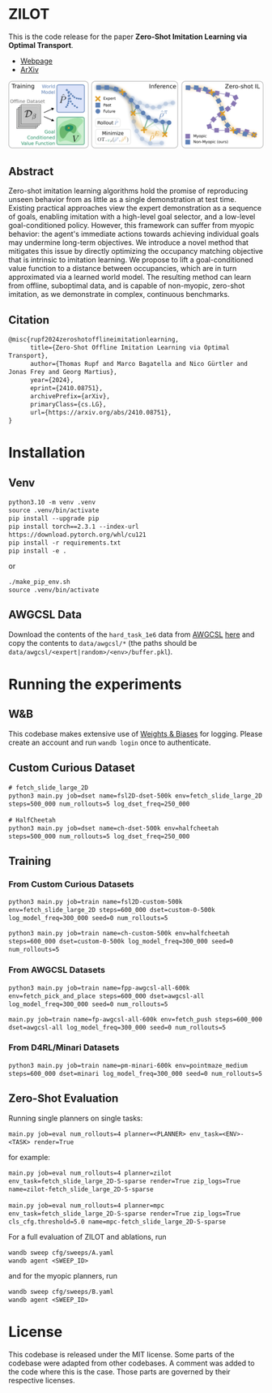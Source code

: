 # ZILOT

This is the code release for the paper **Zero-Shot Imitation Learning via Optimal Transport**.
- [Webpage](https://sites.google.com/view/zsilot)
- [ArXiv](https://arxiv.org/abs/2410.08751)

![ZILOT](figures/overview.png)

## Abstract
Zero-shot imitation learning algorithms hold the promise of reproducing unseen behavior from as little as a single demonstration at test time.
Existing practical approaches view the expert demonstration as a sequence of goals, enabling imitation with a high-level goal selector, and a low-level goal-conditioned policy. 
However, this framework can suffer from myopic behavior: the agent's immediate actions towards achieving individual goals may undermine long-term objectives.
We introduce a novel method that mitigates this issue by directly optimizing the occupancy matching objective that is intrinsic to imitation learning. 
We propose to lift a goal-conditioned value function to a distance between occupancies, which are in turn approximated via a learned world model.
The resulting method can learn from offline, suboptimal data, and is capable of non-myopic, zero-shot imitation, as we demonstrate in complex, continuous benchmarks.

## Citation
```
@misc{rupf2024zeroshotofflineimitationlearning,
      title={Zero-Shot Offline Imitation Learning via Optimal Transport}, 
      author={Thomas Rupf and Marco Bagatella and Nico Gürtler and Jonas Frey and Georg Martius},
      year={2024},
      eprint={2410.08751},
      archivePrefix={arXiv},
      primaryClass={cs.LG},
      url={https://arxiv.org/abs/2410.08751}, 
}
```


# Installation
## Venv
```
python3.10 -m venv .venv
source .venv/bin/activate
pip install --upgrade pip
pip install torch==2.3.1 --index-url https://download.pytorch.org/whl/cu121
pip install -r requirements.txt
pip install -e .
```
or
```
./make_pip_env.sh
source .venv/bin/activate
```

## AWGCSL Data
Download the contents of the `hard_task_1e6` data from [AWGCSL](https://github.com/yangrui2015/awgcsl) [here](https://drive.google.com/drive/folders/1Gr8vgfCjHXgIXhlKvzCajQgqvBivPQJr?usp=drive_link) and copy the contents to `data/awgcsl/*` (the paths should be `data/awgcsl/<expert|random>/<env>/buffer.pkl`).

# Running the experiments
## W&B
This codebase makes extensive use of [Weights & Biases](https://wandb.ai) for logging.
Please create an account and run `wandb login` once to authenticate.

## Custom Curious Dataset
```
# fetch_slide_large_2D
python3 main.py job=dset name=fsl2D-dset-500k env=fetch_slide_large_2D steps=500_000 num_rollouts=5 log_dset_freq=250_000

# HalfCheetah
python3 main.py job=dset name=ch-dset-500k env=halfcheetah steps=500_000 num_rollouts=5 log_dset_freq=250_000
```

## Training
### From Custom Curious Datasets
```
python3 main.py job=train name=fsl2D-custom-500k env=fetch_slide_large_2D steps=600_000 dset=custom-0-500k log_model_freq=300_000 seed=0 num_rollouts=5
```
```
python3 main.py job=train name=ch-custom-500k env=halfcheetah steps=600_000 dset=custom-0-500k log_model_freq=300_000 seed=0 num_rollouts=5
```

### From AWGCSL Datasets
```
python3 main.py job=train name=fpp-awgcsl-all-600k env=fetch_pick_and_place steps=600_000 dset=awgcsl-all log_model_freq=300_000 seed=0 num_rollouts=5
```
```
main.py job=train name=fp-awgcsl-all-600k env=fetch_push steps=600_000 dset=awgcsl-all log_model_freq=300_000 seed=0 num_rollouts=5
```

### From D4RL/Minari Datasets
```
python3 main.py job=train name=pm-minari-600k env=pointmaze_medium steps=600_000 dset=minari log_model_freq=300_000 seed=0 num_rollouts=5
```

## Zero-Shot Evaluation
Running single planners on single tasks:
```
main.py job=eval num_rollouts=4 planner=<PLANNER> env_task=<ENV>-<TASK> render=True
```
for example:
```
main.py job=eval num_rollouts=4 planner=zilot env_task=fetch_slide_large_2D-S-sparse render=True zip_logs=True name=zilot-fetch_slide_large_2D-S-sparse

main.py job=eval num_rollouts=4 planner=mpc env_task=fetch_slide_large_2D-S-sparse render=True zip_logs=True cls_cfg.threshold=5.0 name=mpc-fetch_slide_large_2D-S-sparse
```
For a full evaluation of ZILOT and ablations, run
```
wandb sweep cfg/sweeps/A.yaml
wandb agent <SWEEP_ID>
```
and for the myopic planners, run
```
wandb sweep cfg/sweeps/B.yaml
wandb agent <SWEEP_ID>
```

# License
This codebase is released under the MIT license. Some parts of the codebase were adapted from other codebases. A comment was added to the code where this is the case. Those parts are governed by their respective licenses.
